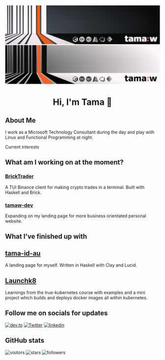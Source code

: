 ![banner](resources/banner_dark.png#gh-dark-mode-only)
![banner](resources/banner_light.png#gh-light-mode-only)

<h1 align="center">Hi, I'm Tama 👋</h1>

## About Me

I work as a Microsoft Technology Consultant during the day and play with Linux and Functional Programming at night. 

Current interests 

## What am I working on at the moment?

### [BrickTrader](https://github.com/hahahaskell/bricktrader)

A TUI Binance client for making crypto trades in a terminal. Built with Haskell and Brick.

### [tamaw-dev](https://github.com/tamaw/tamaw-dev)

Expanding on my landing page for more business orientated personal website.

## What I've finished up with

## [tama-id-au](https://github.com/tamaw/tama-id-au)

A landing page for myself. Written in Haskell with Clay and Lucid.

## [Launchk8](https://github.com/tamaw/launchk8)

Learnings from the true-kubernetes course with examples and a mini project which builds and deploys docker images all within kubernetes.

## Follow me on socials for updates

[![dev.to](https://img.shields.io/badge/-dev.to%20blog-gray?style=flat-square&logo=devdotto&logoColor=white)](https://dev.to/tamaw)
[![Twitter](https://img.shields.io/twitter/follow/tamawdev?style=flat-square&label=%40tamawdev&logo=twitter&logoColor=blue&color=FE5D26)](https://twitter.com/tamawdev)
[![linkedin](https://img.shields.io/badge/-Tama%20Waddell-gray?style=flat-square&logo=Linkedin&logoColor=blue)](https://www.linkedin.com/tama-waddell)

## GitHub stats

![visitors](https://visitor-badge.glitch.me/badge?page_id=tamaw.tamaw&left_color=gray&right_color=orangered&left_text=page%20vists)
![stars](https://img.shields.io/github/stars/tamaw?style=flat-square&logo=github&logoColor=white&color=orangered)
![followers](https://img.shields.io/github/followers/tamaw?style=flat-square&logo=github&logoColor=white&color=orangered)

